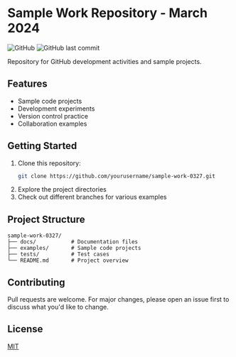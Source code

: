 # Sample Work Repository - March 2024

![GitHub](https://img.shields.io/github/license/yourusername/sample-work-0327?style=flat-square)
![GitHub last commit](https://img.shields.io/github/last-commit/yourusername/sample-work-0327?style=flat-square)

Repository for GitHub development activities and sample projects.

## Features

- Sample code projects
- Development experiments
- Version control practice
- Collaboration examples

## Getting Started

1. Clone this repository:
   ```bash
   git clone https://github.com/yourusername/sample-work-0327.git
   ```
2. Explore the project directories
3. Check out different branches for various examples

## Project Structure

```
sample-work-0327/
├── docs/           # Documentation files
├── examples/       # Sample code projects
├── tests/          # Test cases
└── README.md       # Project overview
```

## Contributing

Pull requests are welcome. For major changes, please open an issue first to discuss what you'd like to change.

## License

[MIT](https://choosealicense.com/licenses/mit/)